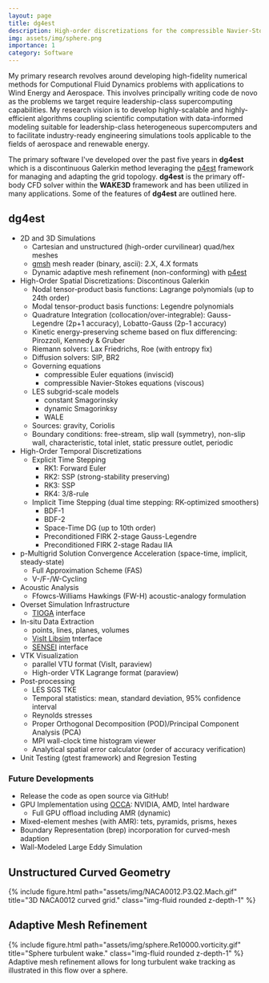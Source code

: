 ```yaml
---
layout: page
title: dg4est
description: High-order discretizations for the compressible Navier-Stokes equations with adaptive mesh refinement.
img: assets/img/sphere.png
importance: 1
category: Software
---
```


My primary research revolves around developing high-fidelity numerical methods for Computional Fluid Dynamics problems with applications to Wind Energy and Aerospace.
This involves principally writing code de novo as the problems we target require leadership-class supercomputing capabilities. 
My research vision is to develop highly-scalable and highly-efficient algorithms coupling scientific computation with data-informed modeling suitable for leadership-class heterogeneous supercomputers and to facilitate industry-ready engineering simulations tools applicable to the fields of aerospace and renewable energy.

The primary software I've developed over the past five years in **dg4est** which is a discontinuous Galerkin method leveraging the [p4est](https://github.com/cburstedde/p4est) framework for managing and adapting the grid topology. **dg4est** is the primary off-body CFD solver within the **WAKE3D** framework and has been utilized in many applications. Some of the features of **dg4est** are outlined here.

## dg4est
  - 2D and 3D Simulations
    - Cartesian and unstructured (high-order curvilinear) quad/hex meshes
    - [gmsh](https://gmsh.info/) mesh reader (binary, ascii): 2.X, 4.X formats
    - Dynamic adaptive mesh refinement (non-conforming) with [p4est](https://github.com/cburstedde/p4est)
  - High-Order Spatial Discretizations: Discontinous Galerkin
    - Nodal tensor-product basis functions: Lagrange polynomials (up to 24th order)
    - Modal tensor-product basis functions: Legendre polynomials
    - Quadrature Integration (collocation/over-integrable): Gauss-Legendre (2p+1 accuracy), Lobatto-Gauss (2p-1 accuracy)
    - Kinetic energy-preserving scheme based on flux differencing: Pirozzoli, Kennedy & Gruber
    - Riemann solvers: Lax Friedrichs, Roe (with entropy fix)
    - Diffusion solvers: SIP, BR2
    - Governing equations
      - compressible Euler equations (inviscid)
      - compressible Navier-Stokes equations (viscous)
    - LES subgrid-scale models
      - constant Smagorinsky
      - dynamic Smagorinksy
      - WALE
    - Sources: gravity, Coriolis
    - Boundary conditions: free-stream, slip wall (symmetry), non-slip wall, characteristic, total inlet, static pressure outlet, periodic
  - High-Order Temporal Discretizations
    - Explicit Time Stepping
      - RK1: Forward Euler
      - RK2: SSP (strong-stability preserving)
      - RK3: SSP
      - RK4: 3/8-rule
    - Implicit Time Stepping (dual time stepping: RK-optimized smoothers)
      - BDF-1
      - BDF-2
      - Space-Time DG (up to 10th order)
      - Preconditioned FIRK 2-stage Gauss-Legendre
      - Preconditioned FIRK 2-stage Radau IIA
  - p-Multigrid Solution Convergence Acceleration (space-time, implicit, steady-state)
      - Full Approximation Scheme (FAS)
      - V-/F-/W-Cycling
  - Acoustic Analysis
    - Ffowcs-Williams Hawkings (FW-H) acoustic-analogy formulation
  - Overset Simulation Infrastructure
    - [TIOGA](https://github.com/jsitaraman/tioga) interface
  - In-situ Data Extraction
    - points, lines, planes, volumes
    - [VisIt Libsim](https://www.visitusers.org/index.php?title=VisIt-tutorial-in-situ) tnterface
    - [SENSEI](https://sensei-insitu.org/) interface
  - VTK Visualization
    - parallel VTU format (VisIt, paraview)
    - High-order VTK Lagrange format (paraview)
  - Post-processing
    - LES SGS TKE
    - Temporal statistics: mean, standard deviation, 95% confidence interval
    - Reynolds stresses
    - Proper Orthogonal Decomposition (POD)/Principal Component Analysis (PCA)
    - MPI wall-clock time histogram viewer
    - Analytical spatial error calculator (order of accuracy verification)
  - Unit Testing (gtest framework) and Regresion Testing

### Future Developments
  - Release the code as open source via GitHub!
  - GPU Implementation using [OCCA](https://github.com/libocca): NVIDIA, AMD, Intel hardware
    - Full GPU offload including AMR (dynamic)
  - Mixed-element meshes (with AMR): tets, pyramids, prisms, hexes
  - Boundary Representation (brep) incorporation for curved-mesh adaption
  - Wall-Modeled Large Eddy Simulation

<h2>Unstructured Curved Geometry</h2>
<div class="row">
    <div class="col-sm mt-3 mt-md-0">
        {% include figure.html path="assets/img/NACA0012.P3.Q2.Mach.gif" title="3D NACA0012 curved grid." class="img-fluid rounded z-depth-1" %}
    </div>
</div>

<h2>Adaptive Mesh Refinement</h2>
<div class="row">
    <div class="col-sm mt-3 mt-md-0">
        {% include figure.html path="assets/img/sphere.Re10000.vorticity.gif" title="Sphere turbulent wake." class="img-fluid rounded z-depth-1" %}
    </div>
</div>
<div class="caption">
    Adaptive mesh refinement allows for long turbulent wake tracking as illustrated in this flow over a sphere.
</div>

